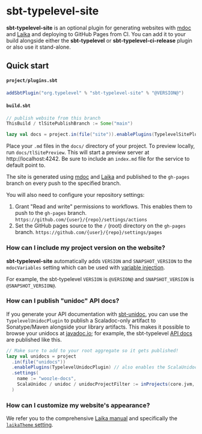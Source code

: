 # sbt-typelevel-site

**sbt-typelevel-site** is an optional plugin for generating websites with [mdoc](https://scalameta.org/mdoc/) and [Laika](https://typelevel.org/Laika/) and deploying to GitHub Pages from CI. You can add it to your build alongside either the  **sbt-typelevel** or **sbt-typelevel-ci-release** plugin or also use it stand-alone.

## Quick start

#### `project/plugins.sbt`

```scala
addSbtPlugin("org.typelevel" % "sbt-typelevel-site" % "@VERSION@")
```

#### `build.sbt`

```scala
// publish website from this branch
ThisBuild / tlSitePublishBranch := Some("main")

lazy val docs = project.in(file("site")).enablePlugins(TypelevelSitePlugin)
```

Place your `.md` files in the `docs/` directory of your project. To preview locally, run `docs/tlSitePreview`. This will start a preview server at http://localhost:4242. Be sure to include an `index.md` file for the service to default point to.

The site is generated using [mdoc](https://scalameta.org/mdoc/) and [Laika](https://typelevel.org/Laika/) and published to the `gh-pages` branch on every push to the specified branch.

You will also need to configure your repository settings:

1. Grant "Read and write" permissions to workflows. This enables them to push to the `gh-pages` branch.
  `https://github.com/{user}/{repo}/settings/actions`
2. Set the GitHub pages source to the `/` (root) directory on the `gh-pages` branch.
  `https://github.com/{user}/{repo}/settings/pages`

### How can I include my project version on the website?

**sbt-typelevel-site** automatically adds `VERSION` and `SNAPSHOT_VERSION` to the `mdocVariables` setting which can be used with [variable injection](https://scalameta.org/mdoc/docs/why.html#variable-injection).

For example, the sbt-typelevel `VERSION` is `@VERSION@` and `SNAPSHOT_VERSION` is `@SNAPSHOT_VERSION@`.

### How can I publish "unidoc" API docs?

If you generate your API documentation with [sbt-unidoc](https://github.com/sbt/sbt-unidoc), you can use the `TypelevelUnidocPlugin` to publish a Scaladoc-only artifact to Sonatype/Maven alongside your library artifacts. This makes it possible to browse your unidocs at [javadoc.io](https://www.javadoc.io/); for example, the sbt-typelevel [API docs](@API_URL@) are published like this.

```scala
// Make sure to add to your root aggregate so it gets published!
lazy val unidocs = project
  .in(file("unidocs"))
  .enablePlugins(TypelevelUnidocPlugin) // also enables the ScalaUnidocPlugin
  .settings(
    name := "woozle-docs",
    ScalaUnidoc / unidoc / unidocProjectFilter := inProjects(core.jvm, heffalump)
  )
```

### How can I customize my website's appearance?

We refer you to the comprehensive [Laika manual](https://typelevel.org/Laika/index.html) and specifically the [`laikaTheme` setting](https://typelevel.org/Laika/0.18/02-running-laika/01-sbt-plugin.html#laikatheme-setting).
